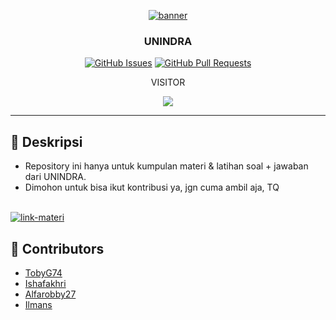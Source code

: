 <p align="center">
  <a href="" rel="noopener">
 <img src="banner.png" alt="banner"></a>
</p>
<h3 align="center">UNINDRA</h3>

<div align="center">

[![GitHub Issues](https://img.shields.io/github/issues/TobyG74/UNINDRA.svg)](https://github.com/TobyG74/UNINDRA/issues)
[![GitHub Pull Requests](https://img.shields.io/github/issues-pr/TobyG74/UNINDRA.svg)](https://github.com/TobyG74/UNINDRA/pulls)

</div>

<div align="center">
  <p>VISITOR</p>
  <img src="https://profile-counter.glitch.me/TobyG74-UNINDRA/count.svg">

</div>

---

## 🧐 Deskripsi

-   Repository ini hanya untuk kumpulan materi & latihan soal + jawaban dari UNINDRA.
-   Dimohon untuk bisa ikut kontribusi ya, jgn cuma ambil aja, TQ

<br>
<a href="https://drive.google.com/drive/folders/1OXTCf_3JciNZNeK8nJFuW-1b-hSWq6-Z?usp=share_link" target="_blank"><img src="https://img.shields.io/badge/download materi-%2327b51d.svg?style=for-the-badge&logoColor=white" alt="link-materi"/></a>

## 👥 Contributors
-   [TobyG74](https://github.com/TobyG74)
-   [Ishafakhri](https://github.com/Ishafakhri)
-   [Alfarobby27](https://github.com/Alfarobby27)
-   [Ilmans](https://github.com/Ilmans)
